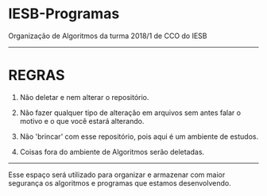 # IESB-Programas
Organização de Algoritmos da turma 2018/1 de CCO do IESB

--------------------------------------------------------
# REGRAS
                        
1. Não deletar e nem alterar o repositório.

2. Não fazer qualquer tipo de alteração em arquivos sem
antes falar o motivo e o que você estará alterando.

3. Não 'brincar' com esse repositório, pois aqui é um
ambiente de estudos.

4. Coisas fora do ambiente de Algoritmos serão deletadas.

--------------------------------------------------------

Esse espaço será utilizado para organizar e armazenar com maior segurança os algoritmos e programas que estamos desenvolvendo.
